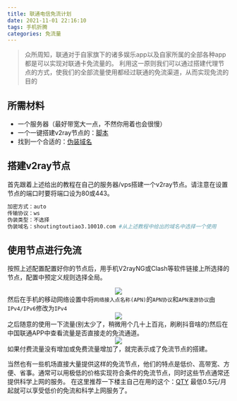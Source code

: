 ```yaml
---
title: 联通电信免流计划
date: 2021-11-01 22:16:10
tags: 手机折腾
categories: 免流量
---
```

>众所周知，联通对于自家旗下的诸多娱乐app以及自家所属的全部各种app都是可以实现对联通卡免流量的。
>利用这一原则我们可以通过搭建代理节点的方式，使我们的全部流量使用都经过联通的免流渠道，从而实现免流的目的

## 所需材料

* 一个服务器（最好带宽大一点，不然你用着也会很慢）
* 一个一键搭建v2ray节点的：[脚本](https://v2raytech.com/centos-one-click-install-v2ray/)
* 找到一个合适的：[伪装域名](https://www.qtyunblog.com/index.php/2021/08/21/%e4%b8%89%e7%bd%91%e5%85%a8%e5%9b%bd%e5%85%8d%e6%b5%81%e6%b7%b7%e6%b7%86%e5%8f%82%e8%80%83/)

## 搭建v2ray节点

首先跟着上述给出的教程在自己的服务器/vps搭建一个v2ray节点。请注意在设置节点的端口时要将端口设为80或443。

```bash
加密方式：auto
传输协议：ws
伪装类型：不选择
伪装域名：shoutingtoutiao3.10010.com #从上述教程中给出的域名中选择一个使用
```
## 使用节点进行免流
按照上述配置配置好你的节点后，用手机V2rayNG或Clash等软件链接上所选择的节点，配置中预定义规则选择全局。
<center>
<a target="_blank" rel="noopener" href="https://www.qtyunblog.com/wp-content/uploads/2021/08/98a6098e5317c1a.jpg" data-fancybox="images" data-caption="插图"><img src="https://www.qtyunblog.com/wp-content/uploads/2021/08/98a6098e5317c1a.jpg" /></a>
</center>
然后在手机的移动网络设置中将<code>网络接入点名称(APN)</code>的<code>APN协议</code>和<code>APN漫游协议</code>由<code>IPv4/IPv6</code>修改为<code>IPv4</code>
<center>
<a target="_blank" rel="noopener" href="https://www.qtyunblog.com/wp-content/uploads/2021/08/feed044b7ab9224.jpg" data-fancybox="images" data-caption="插图"><img src="https://www.qtyunblog.com/wp-content/uploads/2021/08/feed044b7ab9224.jpg" /></a>
</center>
之后随意的使用一下流量(别太少了，稍微用个几十上百兆，刷刷抖音啥的)然后在中国联通APP中查看流量是否直接走的免流通道。
<center>
<a target="_blank" rel="noopener" href="https://zzy-ac1.coding.net/p/zzy-ac/d/My-Selves-Cloud/git/raw/main//images/2021/11/01/Screenshot_20211101225318.png" data-fancybox="images" data-caption="Screenshot_20211101225318.png"><img src="https://zzy-ac1.coding.net/p/zzy-ac/d/My-Selves-Cloud/git/raw/main//images/2021/11/01/Screenshot_20211101225318.png" /></a>
</center>
如果付费流量没有增加或免费流量增加了，就完表示成了免流节点的搭建。

当然也有一些机场直接大量提供这样的免流节点，他们的特点是低价、高带宽、方便、省事。通常可以用极低的价格实现符合条件的免流节点，同时这些节点通常还提供科学上网的服务。
在这里推荐一下楼主自己在用的这个：[QTY](https://www.qtycloud.xyz/auth/register?code=Lm02) 最低0.5元/月起就可以享受低价的免流和科学上网服务了。
